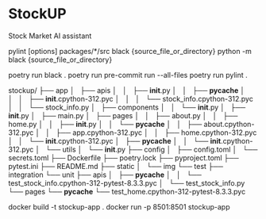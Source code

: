 # StockUP
Stock Market AI assistant



pylint [options] packages/*/src
black {source_file_or_directory}
python -m black {source_file_or_directory}

poetry run black .
poetry run pre-commit run --all-files
poetry run pylint .



stockup/
├── app
│   ├── apis
│   │   ├── __init__.py
│   │   ├── __pycache__
│   │   │   ├── __init__.cpython-312.pyc
│   │   │   └── stock_info.cpython-312.pyc
│   │   └── stock_info.py
│   ├── components
│   │   └── __init__.py
│   ├── __init__.py
│   ├── main.py
│   ├── pages
│   │   ├── about.py
│   │   ├── home.py
│   │   ├── __init__.py
│   │   └── __pycache__
│   │       ├── about.cpython-312.pyc
│   │       ├── app.cpython-312.pyc
│   │       ├── home.cpython-312.pyc
│   │       └── __init__.cpython-312.pyc
│   ├── __pycache__
│   │   └── __init__.cpython-312.pyc
│   └── utils
│       └── __init__.py
├── config
│   ├── config.toml
│   └── secrets.toml
├── Dockerfile
├── poetry.lock
├── pyproject.toml
├── pytest.ini
├── README.md
├── static
│   └── img
└── test
    ├── integration
    └── unit
        ├── apis
        │   ├── __pycache__
        │   │   └── test_stock_info.cpython-312-pytest-8.3.3.pyc
        │   └── test_stock_info.py
        └── pages
            └── __pycache__
                └── test_home.cpython-312-pytest-8.3.3.pyc




docker build -t stockup-app .
docker run -p 8501:8501 stockup-app
